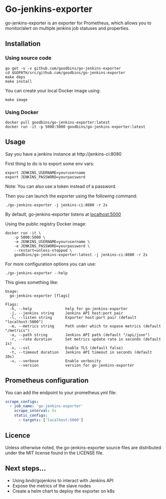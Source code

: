 # Go-jenkins-exporter

go-jenkins-exporter is an exporter for Prometheus, which allows you to monitor/alert on multiple jenkins job statuses and properties.

## Installation

### Using source code

```shell
go get -u -v github.com/goodbins/go-jenkins-exporter
cd $GOPATH/src/github.com/goodbins/go-jenkins-exporter
make deps
make install
```

You can create your local Docker image using:

```shell
make image
```

### Using Docker

```shell
docker pull goodbins/go-jenkins-exporter:latest
docker run -it -p 5000:5000 goodbins/go-jenkins-exporter:latest
```

## Usage

Say you have a jenkins instance at http://jenkins-ci:8080

First thing to do is to export some env vars:

```shell
export JENKINS_USERNAME=yourusername
export JENKINS_PASSWORD=yourpassword
```

Note: You can also use a token instead of a password.

Then you can launch the exporter using the following command:

```shell
./go-jenkins-exporter -j jenkins-ci:8080 -r 2s
```

By default, go-jenkins-exporter listens at [localhost:5000](localhost:5000)

Using the public registry Docker image:

```shell
docker run -it \
    -p 5000:5000 \
    -e JENKINS_USERNAME=yourusername \
    -e JENKINS_PASSWORD=yourpassword \
    --restart=unless-stopped \
    goodbins/go-jenkins-exporter:latest -j jenkins-ci:8080 -r 2s
```

For more configuration options you can use:

```shell
./go-jenkins-exporter --help
```

This gives something like:

```console
Usage:
  go-jenkins-exporter [flags]

Flags:
  -h, --help               help for go-jenkins-exporter
  -j, --jenkins string     Jenkins API host:port pair
  -l, --listen string      Exporter host:port pair (default "localhost:5000")
  -m, --metrics string     Path under which to expose metrics (default "/metrics")
  -a, --path string        Jenkins API path (default "/api/json")
  -r, --rate duration      Set metrics update rate in seconds (default 1s)
  -s, --ssl                Enable TLS (default false)
  -t, --timeout duration   Jenkins API timeout in seconds (default 10s)
  -v, --verbose            Enable verbosity
      --version            version for go-jenkins-exporter
```

## Prometheus configuration

You can add the endpoint to your prometheus.yml file:

```yaml
scrape_configs:
  - job_name: 'go-jenkins-exporter'
    scrape_interval: 5s
    static_configs:
      - targets: ['localhost:5000']
```

## Licence
Unless otherwise noted, the go-jenkins-exporter source files are distributed under the MIT license found in the LICENSE file.

## Next steps...

 - Using bndr/gojenkins to interact with Jenkins API
 - Expose the metrics of the slave nodes
 - Create a helm chart to deploy the exporter on k8s
